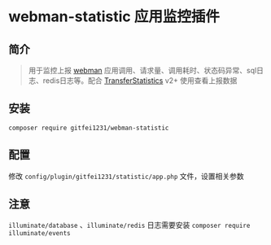 
# webman-statistic 应用监控插件

## 简介

> 用于监控上报 [webman](https://github.com/walkor/webman) 应用调用、请求量、调用耗时、状态码异常、sql日志、redis日志等。配合 [TransferStatistics](https://github.com/gitfei1231/transfer-statistics) v2+ 使用查看上报数据


## 安装

` composer require gitfei1231/webman-statistic `


## 配置

修改 ` config/plugin/gitfei1231/statistic/app.php ` 文件，设置相关参数


## 注意

` illuminate/database ` 、` illuminate/redis ` 日志需要安装 ` composer require illuminate/events `